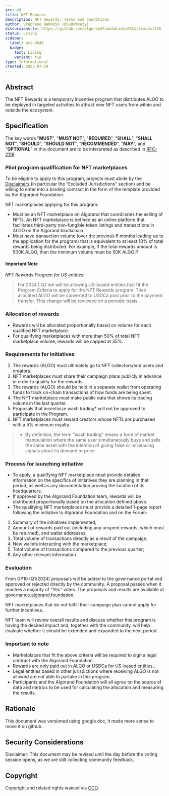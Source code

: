 ```yaml
---
arc: 49
title: NFT Rewards
description: NFT Rewards, Terms and Conditions
author: Stéphane BARROSO (@SudoWeezy)
discussions-to: https://github.com/algorandfoundation/ARCs/issues/228
status: Living
sidebar:
  label: arc-0049
  badge:
    text: Living
    variant: tip
type: Informational
created: 2023-07-19
---
```

## Abstract
The NFT Rewards is a temporary incentive program that distributes ALGO to be deployed in targeted activities to attract new NFT users from within and outside the ecosystem. 

## Specification
The key words "**MUST**", "**MUST NOT**", "**REQUIRED**", "**SHALL**", "**SHALL NOT**", "**SHOULD**", "**SHOULD NOT**", "**RECOMMENDED**", "**MAY**", and "**OPTIONAL**" in this document are to be interpreted as described in <a href="https://www.ietf.org/rfc/rfc2119.txt">RFC-2119</a>.

### Pilot program qualification for NFT marketplaces

To be eligible to apply to this program, projects must abide by the <a href="https://www.algorand.foundation/disclaimers">Disclaimers</a> (in particular the “Excluded Jurisdictions” section) and be willing to enter into a binding contract in the form of the template provided by the Algorand Foundation.

NFT marketplaces applying for this program:
- Must be an NFT marketplace on Algorand that coordinates the selling of NFTs. An NFT marketplace is defined as an online platform that facilitates third-party non-fungible token listings and transactions in ALGO on the Algorand blockchain.
- Must have transaction volume (over the previous 6 months leading up to the application for the program) that is equivalent to at least 10% of total rewards being distributed. For example, if the total rewards amount is 500K ALGO, then the minimum volume must be 50K ALGO.P

#### Important Note

*NFT Rewards Program for US entities:*

>For 2024 | Q2 we will be allowing US-based entities that fit the Program Criteria to apply for the NFT Rewards program.
Their allocated ALGO will be converted to USDCa post prior to the payment transfer. This change will be reviewed on a periodic basis.

### Allocation of rewards
- Rewards will be allocated proportionally based on volume for each qualified NFT marketplace.
- For qualifying marketplaces with more than 50% of total NFT marketplace volume, rewards will be capped at 35%.

### Requirements for initiatives
1. The rewards (ALGO) must ultimately go to NFT collectors/end users and creators.
2. NFT marketplaces must share their campaign plans publicly in advance in order to qualify for the rewards.
3. The rewards (ALGO) should be held in a separate wallet from operating funds to track on-chain transactions of how funds are being spent.
4. The NFT marketplace must make public data that shows its trading volume in the last quarter.
5. Proposals that incentivize wash trading* will not be approved to participate in the Program.
6. NFT marketplaces must reward creators whose NFTs are purchased with a 5% minimum royalty.

>* By definition, the term “wash trading” means a form of market manipulation where the same user simultaneously buys and sells the same asset with the intention of giving false or misleading signals about its demand or price


### Process for launching initiative

- To apply, a qualifying NFT marketplace must provide detailed information on the specifics of initiatives they are planning in that period, as well as any documentation proving the location of its headquarters.
- If approved by the Algorand Foundation team, rewards will be distributed proportionally based on the allocation defined above. 
- The qualifying NFT marketplaces must provide a detailed 1-page report following the initiative to Algorand Foundation and on the Forum:
1. Summary of the initiatives implemented;
1. Amount of rewards paid out (including any unspent rewards, which must be returned), and wallet addresses;
1. Total volume of transactions directly as a result of the campaign;
1. New wallets interacting with the marketplace;
1. Total volume of transactions compared to the previous quarter;
1. Any other relevant information.

### Evaluation
From GP10 (Q1/2024) proposals will be added to the governance portal and approved or rejected directly by the community. A proposal passes when it reaches a majority of "Yes" votes. The proposals and results are available at <a href="https://governance.algorand.foundation">governance.algorand.foundation</a>.

NFT marketplaces that do not fulfill their campaign plan cannot apply for further incentives.

NFT team will review overall results and discuss whether this program is having the desired impact and, together with the community, will help evaluate whether it should be extended and expanded to the next period.

### Important to note
- Marketplaces that fit the above criteria will be required to sign a legal contract with the Algorand Foundation.
- Rewards are only paid out in ALGO or USDCa for US-based entities..
- Legal entities based in other jurisdictions where receiving ALGO is not allowed are not able to partake in this program.
- Participants and the Algorand Foundation will all agree on the source of data and metrics to be used for calculating the allocation and measuring the results.

## Rationale
This document was versioned using google doc, it made more sense to move it on github.

## Security Considerations
Disclaimer: This document may be revised until the day before the voting session opens, as we are still collecting community feedback.

## Copyright
Copyright and related rights waived via <a href="https://creativecommons.org/publicdomain/zero/1.0/">CCO</a>.
